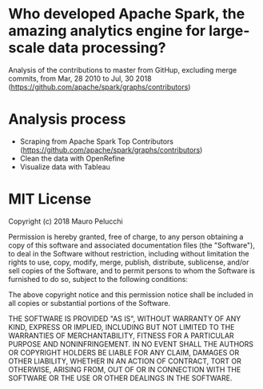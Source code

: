 # Who developed Apache Spark,  the amazing analytics engine for large-scale data processing?

Analysis of the contributions to master from GitHup, excluding merge commits, from Mar, 28 2010 to Jul, 30 2018 (https://github.com/apache/spark/graphs/contributors)

# Analysis process
- Scraping from Apache Spark Top Contributors (https://github.com/apache/spark/graphs/contributors)
- Clean the data with OpenRefine
- Visualize data with Tableau

# MIT License

Copyright (c) 2018 Mauro Pelucchi

Permission is hereby granted, free of charge, to any person obtaining a copy
of this software and associated documentation files (the "Software"), to deal
in the Software without restriction, including without limitation the rights
to use, copy, modify, merge, publish, distribute, sublicense, and/or sell
copies of the Software, and to permit persons to whom the Software is
furnished to do so, subject to the following conditions:

The above copyright notice and this permission notice shall be included in all
copies or substantial portions of the Software.

THE SOFTWARE IS PROVIDED "AS IS", WITHOUT WARRANTY OF ANY KIND, EXPRESS OR
IMPLIED, INCLUDING BUT NOT LIMITED TO THE WARRANTIES OF MERCHANTABILITY,
FITNESS FOR A PARTICULAR PURPOSE AND NONINFRINGEMENT. IN NO EVENT SHALL THE
AUTHORS OR COPYRIGHT HOLDERS BE LIABLE FOR ANY CLAIM, DAMAGES OR OTHER
LIABILITY, WHETHER IN AN ACTION OF CONTRACT, TORT OR OTHERWISE, ARISING FROM,
OUT OF OR IN CONNECTION WITH THE SOFTWARE OR THE USE OR OTHER DEALINGS IN THE
SOFTWARE.

